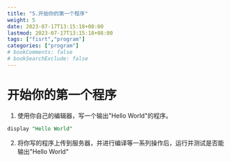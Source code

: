 ```yaml
---
title: "5.开始你的第一个程序"
weight: 5
date: 2023-07-17T13:15:18+08:00
lastmod: 2023-07-17T13:15:18+08:00
tags: ["fisrt","program"]
categories: ["program"]
# bookComments: false
# bookSearchExclude: false
---
```


# 开始你的第一个程序

1. 使用你自己的编辑器，写一个输出"Hello World"的程序。

```sql
display "Hello World"
```

2. 将你写的程序上传到服务器，并进行编译等一系列操作后，运行并测试是否能输出"Hello World"


